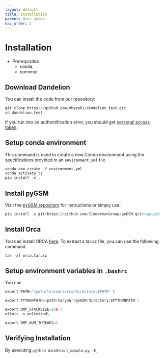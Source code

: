 ```yaml
---
layout: default
title: Installation
parent: User guide
nav_order: 1
---
```


# Installation
- Prerequisites
  - conda
  - openmpi

## Download Dandelion

You can install the code from our repository:

```python
git clone https://github.com/mhyeok1/dandelion_test.git
cd dandelion_test
```
If you run into an authentification error, you should get [personal access token](https://docs.github.com/en/authentication/keeping-your-account-and-data-secure/managing-your-personal-access-tokens#creating-a-personal-access-token-classic).

## Setup conda environment

This command is used to create a new Conda environment using the specifications provided in an `environment.yml` file.

```python
conda env create -f environment.yml
conda activate ts
pip install -e .
```

## Install pyGSM

Visit the [pyGSM repository](https://github.com/ZimmermanGroup/pyGSM) for instructions or simply use:

```python
pip install -e git+https://github.com/ZimmermanGroup/pyGSM.git#egg=pyGSM
```

## Install Orca

You can install ORCA [here](https://orcaforum.kofo.mpg.de/app.php/portal).
To extract a tar.xz file, you can use the following command.

```python
tar -xf orca.tar.xz
```

## Setup environment variables in `.bashrc`

You can

```python
export PATH="/path/to/your/orca/directory:$PATH" \
```
```python
export PYTHONPATH=/path/to/your/pyGSM/directory:$PYTHONPATH \
```
```python
export OMP_STACKSIZE=16G \
ulimit -s unlimited\
```

```python
export OMP_NUM_THREADS=1
```

## Verifying Installation

By executing `python dandelion_sample.py -h`, 


